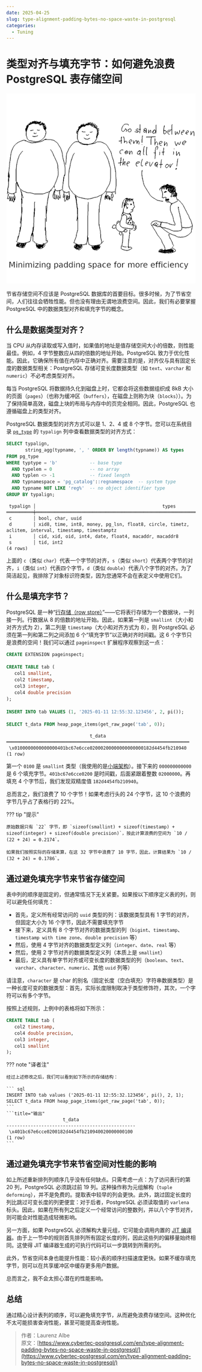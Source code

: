 ```yaml
---
date: 2025-04-25
slug: type-alignment-padding-bytes-no-space-waste-in-postgresql
categories:
  - Tuning
---
```


# 类型对齐与填充字节：如何避免浪费 PostgreSQL 表存储空间

<!--
<div style="text-align: center;">
  <img src="imgs/type-alignment-padding-bytes-no-space-waste-in-postgresql/pg-type-alignment-padding-bytes.png">
</div>
-->

![](imgs/type-alignment-padding-bytes-no-space-waste-in-postgresql/pg-type-alignment-padding-bytes.png)

节省存储空间不应该是 PostgreSQL 数据库的首要目标。很多时候，为了节省空间，人们往往会牺牲性能。但也没有理由无谓地浪费空间。因此，我们有必要掌握 PostgreSQL 中的数据类型对齐和填充字节的概念。

<!-- more -->

## 什么是数据类型对齐？

当 CPU 从内存读取或写入值时，如果值的地址是值存储空间大小的倍数，则性能最佳。例如，4 字节整数应从四的倍数的地址开始。PostgreSQL 致力于优化性能。因此，它确保所有值在内存中正确对齐。需要注意的是，对齐仅与具有固定长度的数据类型相关：PostgreSQL 存储可变长度数据类型（如 `text`、`varchar` 和 `numeric`）不必考虑类型对齐。

每当 PostgreSQL 将数据持久化到磁盘上时，它都会将这些数据组织成 8kB 大小的页面（`pages`）（也称为缓冲区（`buffers`），在磁盘上则称为块（`blocks`））。为了保持简单高效，磁盘上块的布局与内存中的页完全相同。因此，PostgreSQL 也遵循磁盘上的类型对齐。

PostgreSQL 数据类型的对齐方式可以是 1、2、4 或 8 个字节。您可以在系统目录 [`pg_type`](https://www.postgresql.org/docs/current/catalog-pg-type.html) 的 `typalign` 列中查看数据类型的对齐方式：

``` sql
SELECT typalign,
       string_agg(typname, ', ' ORDER BY length(typname)) AS types
FROM pg_type
WHERE typtype = 'b'            -- base type
  AND typelem = 0              -- no array
  AND typlen <> -1             -- fixed length
  AND typnamespace = 'pg_catalog'::regnamespace  -- system type
  AND typname NOT LIKE 'reg%'  -- no object identifier type
GROUP BY typalign;
```

``` title="输出"
 typalign │                                               types
══════════╪════════════════════════════════════════════════════════════════════════════════════════════════════
 c        │ bool, char, uuid
 d        │ xid8, time, int8, money, pg_lsn, float8, circle, timetz, aclitem, interval, timestamp, timestamptz
 i        │ cid, xid, oid, int4, date, float4, macaddr, macaddr8
 s        │ tid, int2
(4 rows)
```

上面的 `c`（类似 `char`）代表一个字节的对齐，`s`（类似 `short`）代表两个字节的对齐，`i`（类似 `int`）代表四个字节，`d`（类似 `double`）代表八个字节的对齐。为了简洁起见，我排除了对象标识符类型，因为您通常不会在表定义中使用它们。

## 什么是填充字节？

PostgreSQL 是一种“[行存储（row store）](https://www.cybertec-postgresql.com/en/citus-row-store-vs-column-store-in-postgresql/)”——它将表行存储为一个数据块，一列接一列。行数据从 8 的倍数的地址开始。因此，如果第一列是 `smallint`（大小和对齐方式为 2），第二列是 `timestamp`（大小和对齐方式为 8），则 PostgreSQL 必须在第一列和第二列之间添加 6 个“填充字节”以正确对齐时间戳。这 6 个字节只是浪费的空间！我们可以通过 `pageinspect` 扩展程序观察到这一点：

``` sql
CREATE EXTENSION pageinspect;
 
CREATE TABLE tab (
   col1 smallint,
   col2 timestamp,
   col3 integer,
   col4 double precision
);
 
INSERT INTO tab VALUES (1, '2025-01-11 12:55:32.123456', 2, pi());
 
SELECT t_data FROM heap_page_items(get_raw_page('tab', 0));
```

``` title="输出"
                               t_data                               
════════════════════════════════════════════════════════════════════
 \x0100000000000000401bc67e6cce02000200000000000000182d4454fb210940
(1 row)
```

第一个 `0100` 是 `smallint` 类型（我使用的是[小端架构](https://en.wikipedia.org/wiki/Endianness)）。接下来的 `000000000000` 是 6 个填充字节。`401bc67e6cce0200` 是时间戳，后面紧跟着整数 `02000000`。再填充 4 个字节后，我们发现双精度值 `182d4454fb210940`。

总而言之，我们浪费了 10 个字节！如果考虑行头的 24 个字节，这 10 个浪费的字节几乎占了表格行的 22%。

??? tip "提示"

    原始数据只有 `22` 字节，即 `sizeof(smallint) + sizeof(timestamp) + sizeof(integer) + sizeof(double precision)`，按此计算浪费的空间为 `10 / (22 + 24) = 0.2174`。

    如果我们按照实际的存储来算，在这 32 字节中浪费了 10 字节，因此，计算结果为 `10 / (32 + 24) = 0.1786`。

## 通过避免填充字节来节省存储空间

表中列的顺序是固定的，但通常情况下无关紧要。如果按以下顺序定义表的列，则可以避免任何填充：

- 首先，定义所有经常访问的 `uuid` 类型的列：该数据类型具有 1 字节的对齐，但固定大小为 16 个字节，因此不需要填充字节
- 接下来，定义具有 8 个字节对齐的数据类型的列（`bigint`、`timestamp`、`timestamp with time zone`、`double precision` 等）
- 然后，使用 4 字节对齐的数据类型定义列（`integer`、`date`、`real` 等）
- 然后，使用 2 字节对齐的数据类型定义列（本质上是 `smallint`）
- 最后，定义具有单字节对齐或可变长度的数据类型的列（`boolean`、`text`、`varchar`、`character`、`numeric`、其他 `uuid` 列等）

请注意，`character` 是 char 的别名（固定长度（空白填充）字符串数据类型）是一种长度可变的数据类型：首先，实际长度限制取决于类型修饰符，其次，一个字符可以有多个字节。

按照上述规则，上例中的表格将如下所示：

``` sql
CREATE TABLE tab (
   col2 timestamp,
   col4 double precision,
   col3 integer,
   col1 smallint
);
```

??? note "译者注"

    经过上述修改之后，我们可以看到如下所示的存储结构：

    ``` sql
    INSERT INTO tab values ('2025-01-11 12:55:32.123456', pi(), 2, 1);
    SELECT t_data FROM heap_page_items(get_raw_page('tab', 0));
    ```
    ```title="输出"
                         t_data
    ------------------------------------------------
     \x401bc67e6cce0200182d4454fb210940020000000100
    (1 row)
    ```

## 通过避免填充字节来节省空间对性能的影响

如上所述重新排列列顺序几乎没有任何缺点。只需考虑一点：为了访问表行的第 20 列，PostgreSQL 必须跳过前 19 列。这种操作称为元组解构（`tuple deforming`），并不是免费的。提取表中较早的列会更快。此外，跳过固定长度的列比跳过可变长度的列更便宜：对于后者，PostgreSQL 必须读取值的 `varlena` 标头。因此，如果在所有列之后定义一个经常访问的整数列，并以八个字节对齐，则可能会对性能造成轻微影响。

另一方面，如果 PostgreSQL 必须解构大量元组，它可能会调用内置的 [JIT 编译器](https://www.postgresql.org/docs/current/jit.html)。由于上一节中的规则首先排列所有固定长度的列，因此这些列的偏移量始终相同。这使得 JIT 编译器生成的可执行代码可以一步跳转到所需的列。

此外，节省空间本身也能提升性能：较小表的顺序扫描速度更快。如果不缓存填充字节，则可以在共享缓冲区中缓存更多用户数据。

总而言之，我不会太担心潜在的性能影响。

## 总结

通过精心设计表列的顺序，可以避免填充字节，从而避免浪费存储空间。这种优化不太可能损害查询性能，甚至可能提高查询性能。

> 作者：Laurenz Albe<br>
> 原文：[https://www.cybertec-postgresql.com/en/type-alignment-padding-bytes-no-space-waste-in-postgresql/](https://www.cybertec-postgresql.com/en/type-alignment-padding-bytes-no-space-waste-in-postgresql/)
